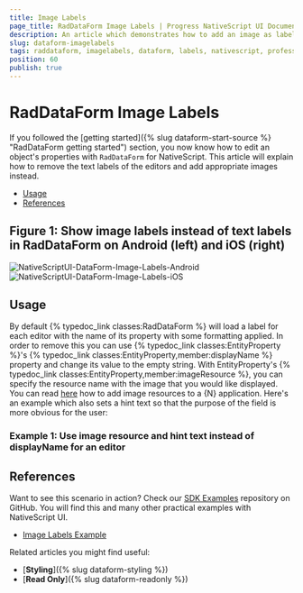 ```yaml
---
title: Image Labels
page_title: RadDataForm Image Labels | Progress NativeScript UI Documentation
description: An article which demonstrates how to add an image as label in RadDataForm for NativeScript.
slug: dataform-imagelabels
tags: raddataform, imagelabels, dataform, labels, nativescript, professional, ui
position: 60
publish: true
---
```


# RadDataForm Image Labels

If you followed the [getting started]({% slug dataform-start-source %} "RadDataForm getting started") section, you now know how to edit an object's properties with `RadDataForm` for NativeScript. This article will explain how to remove the text labels of the editors and add appropriate images instead.

* [Usage](#usage)
* [References](#references)

## Figure 1: Show image labels instead of text labels in RadDataForm on Android (left) and iOS (right)

![NativeScriptUI-DataForm-Image-Labels-Android](../../img/ns_ui/dataform-imagelabels-android.png "Image Labels in RadDataForm in Android") ![NativeScriptUI-DataForm-Image-Labels-iOS](../../img/ns_ui/dataform-imagelabels-ios.png "Image Labels in RadDataForm in iOS")

## Usage

By default {% typedoc_link classes:RadDataForm %} will load a label for each editor with the name of its property with some formatting applied. In order to remove this you can use {% typedoc_link classes:EntityProperty %}'s {% typedoc_link classes:EntityProperty,member:displayName %} property and change its value to the empty string. With EntityProperty's {% typedoc_link classes:EntityProperty,member:imageResource %}, you can specify the resource name with the image that you would like displayed. You can read <a href="https://docs.nativescript.org/ui/images#adding-android-resources" target="_blank">here</a> how to add image resources to a {N} application. Here's an example which also sets a hint text so that the purpose of the field is more obvious for the user:

### Example 1: Use image resource and hint text instead of displayName for an editor

<snippet id='dataform-image-labels-xml'/>

## References

Want to see this scenario in action?
Check our [SDK Examples](https://github.com/NativeScript/nativescript-ui-samples) repository on GitHub. You will find this and many other practical examples with NativeScript UI.

* [Image Labels Example](https://github.com/NativeScript/nativescript-ui-samples/tree/master/dataform/app/examples/image-labels)

Related articles you might find useful:

* [**Styling**]({% slug dataform-styling %})
* [**Read Only**]({% slug dataform-readonly %})
